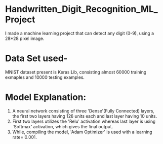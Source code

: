 # Handwritten_Digit_Recognition_ML_Project
I made a machine learning project that can detect any digit (0-9), using a 28*28 pixel image. 

# Data Set used-
MNIST dataset present is Keras Lib, consisting almost 60000 training exmaples and 10000 testing examples.

# Model Explanation:
1. A neural network consisting of three 'Dense'(Fully Connected) layers, the first two layers having 128 units each and last layer having 10 units. 
2. First two layers utilizes the 'Relu' activation whereas last layer is using 'Softmax' activation, which gives the final output.
3. While, compiling the model, 'Adam Optimizer' is used with a learning rate= 0.001.
